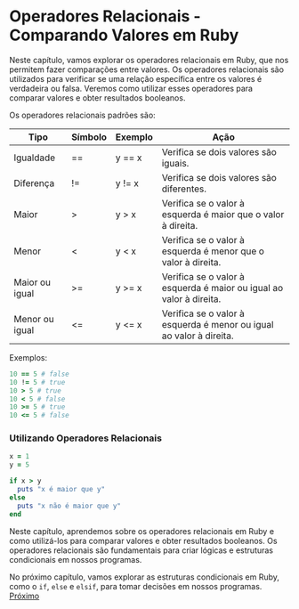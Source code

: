 # Operadores Relacionais - Comparando Valores em Ruby

Neste capítulo, vamos explorar os operadores relacionais em Ruby, que nos permitem fazer comparações entre valores. Os operadores relacionais são utilizados para verificar se uma relação específica entre os valores é verdadeira ou falsa. Veremos como utilizar esses operadores para comparar valores e obter resultados booleanos.

Os operadores relacionais padrões são:

| Tipo           | Símbolo | Exemplo | Ação                                                                |
| -------------- | ------- | ------- | ------------------------------------------------------------------- |
| Igualdade      | ==      | y == x  | Verifica se dois valores são iguais.                                |
| Diferença      | !=      | y != x  | Verifica se dois valores são diferentes.                            |
| Maior          | >       | y > x   | Verifica se o valor à esquerda é maior que o valor à direita.       |
| Menor          | <       | y < x   | Verifica se o valor à esquerda é menor que o valor à direita.       |
| Maior ou igual | >=      | y >= x  | Verifica se o valor à esquerda é maior ou igual ao valor à direita. |
| Menor ou igual | <=      | y <= x  | Verifica se o valor à esquerda é menor ou igual ao valor à direita. |

Exemplos:

```ruby
10 == 5 # false
10 != 5 # true
10 > 5 # true
10 < 5 # false
10 >= 5 # true
10 <= 5 # false
```

### Utilizando Operadores Relacionais

```ruby
x = 1
y = 5

if x > y
  puts "x é maior que y"
else
  puts "x não é maior que y"
end
```

Neste capítulo, aprendemos sobre os operadores relacionais em Ruby e como utilizá-los para comparar valores e obter resultados booleanos. Os operadores relacionais são fundamentais para criar lógicas e estruturas condicionais em nossos programas.

No próximo capítulo, vamos explorar as estruturas condicionais em Ruby, como o `if`, `else` e `elsif`, para tomar decisões em nossos programas.
[Próximo](6-condicionais.md)
